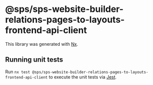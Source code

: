 # @sps/sps-website-builder-relations-pages-to-layouts-frontend-api-client

This library was generated with [Nx](https://nx.dev).

## Running unit tests

Run `nx test @sps/sps-website-builder-relations-pages-to-layouts-frontend-api-client` to execute the unit tests via [Jest](https://jestjs.io).
